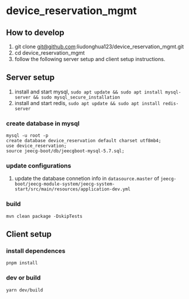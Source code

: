 # device_reservation_mgmt

## How to develop

1. git clone git@github.com:liudonghua123/device_reservation_mgmt.git
2. cd device_reservation_mgmt
3. follow the following server setup and client setup instructions.

## Server setup

1. install and start mysql, `sudo apt update && sudo apt install mysql-server && sudo mysql_secure_installation`
2. install and start redis, `sudo apt update && sudo apt install redis-server`

### create database in mysql

```shell
mysql -u root -p
create database device_reservation default charset utf8mb4;
use device_reservation;
source jeecg-boot/db/jeecgboot-mysql-5.7.sql;
```

### update configurations

1. update the database connetion info in `datasource.master` of `jeecg-boot/jeecg-module-system/jeecg-system-start/src/main/resources/application-dev.yml`


### build

```shell
mvn clean package -DskipTests
```

## Client setup

### install dependences

```shell
pnpm install
```

### dev or build

```shell
yarn dev/build
```